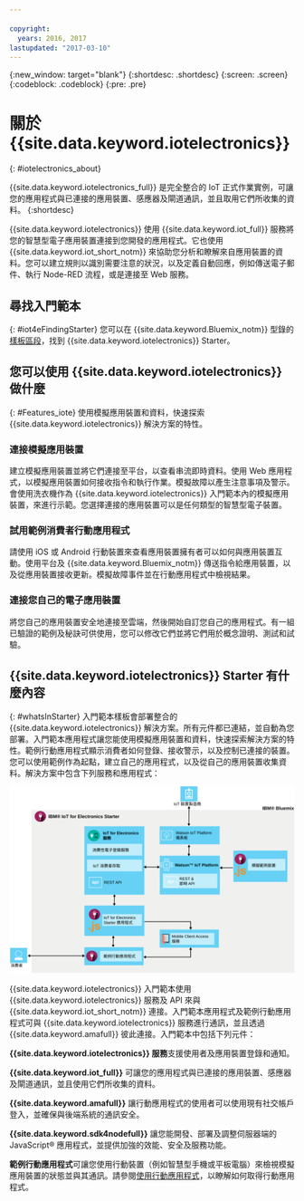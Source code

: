 ```yaml
---

copyright:
  years: 2016, 2017
lastupdated: "2017-03-10"
---
```


<!-- Common attributes used in the template are defined as follows: -->
{:new_window: target="blank"}
{:shortdesc: .shortdesc}
{:screen: .screen}
{:codeblock: .codeblock}
{:pre: .pre}


# 關於 {{site.data.keyword.iotelectronics}}
{: #iotelectronics_about}

{{site.data.keyword.iotelectronics_full}} 是完全整合的 IoT 正式作業實例，可讓您的應用程式與已連接的應用裝置、感應器及閘道通訊，並且取用它們所收集的資料。
{:shortdesc}

{{site.data.keyword.iotelectronics}} 使用 {{site.data.keyword.iot_full}} 服務將您的智慧型電子應用裝置連接到您開發的應用程式。它也使用 {{site.data.keyword.iot_short_notm}} 來協助您分析和瞭解來自應用裝置的資料。您可以建立規則以識別需要注意的狀況，以及定義自動回應，例如傳送電子郵件、執行 Node-RED 流程，或是連接至 Web 服務。

## 尋找入門範本
{: #iot4eFindingStarter}
您可以在 {{site.data.keyword.Bluemix_notm}} 型錄的[樣板區段](https://console.{DomainName}/catalog/starters/iot-for-electronics-starter/)，找到 {{site.data.keyword.iotelectronics}} Starter。

## 您可以使用 {{site.data.keyword.iotelectronics}} 做什麼
{: #Features_iote}
使用模擬應用裝置和資料，快速探索 {{site.data.keyword.iotelectronics}} 解決方案的特性。

### 連接模擬應用裝置
建立模擬應用裝置並將它們連接至平台，以查看串流即時資料。使用 Web 應用程式，以模擬應用裝置如何接收指令和執行作業。模擬故障以產生注意事項及警示。會使用洗衣機作為 {{site.data.keyword.iotelectronics}} 入門範本內的模擬應用裝置，來進行示範。您選擇連接的應用裝置可以是任何類型的智慧型電子裝置。

### 試用範例消費者行動應用程式
請使用 iOS 或 Android 行動裝置來查看應用裝置擁有者可以如何與應用裝置互動。使用平台及 {{site.data.keyword.Bluemix_notm}} 傳送指令給應用裝置，以及從應用裝置接收更新。模擬故障事件並在行動應用程式中檢視結果。

### 連接您自己的電子應用裝置
將您自己的應用裝置安全地連接至雲端，然後開始自訂您自己的應用程式。有一組已驗證的範例及秘訣可供使用，您可以修改它們並將它們用於概念證明、測試和試驗。

## {{site.data.keyword.iotelectronics}} Starter 有什麼內容
{: #whatsInStarter}
入門範本樣板會部署整合的 {{site.data.keyword.iotelectronics}} 解決方案。所有元件都已連結，並自動為您部署。入門範本應用程式讓您能使用模擬應用裝置和資料，快速探索解決方案的特性。範例行動應用程式顯示消費者如何登錄、接收警示，以及控制已連接的裝置。您可以使用範例作為起點，建立自己的應用程式，以及從自己的應用裝置收集資料。解決方案中包含下列服務和應用程式：

![{{site.data.keyword.iotelectronics}} 架構。主題本文中會說明此圖。](images/IoT4E_architecture.svg "{{site.data.keyword.iotelectronics}} 架構")

{{site.data.keyword.iotelectronics}} 入門範本使用 {{site.data.keyword.iotelectronics}} 服務及 API 來與 {{site.data.keyword.iot_short_notm}} 連接。入門範本應用程式及範例行動應用程式可與 {{site.data.keyword.iotelectronics}} 服務進行通訊，並且透過 {{site.data.keyword.amafull}} 彼此連接。入門範本中包括下列元件：

**{{site.data.keyword.iotelectronics}} 服務**支援使用者及應用裝置登錄和通知。

**{{site.data.keyword.iot_full}}** 可讓您的應用程式與已連接的應用裝置、感應器及閘道通訊，並且使用它們所收集的資料。

<!-- **{{site.data.keyword.iotrtinsights_full}}** enables you to enrich and monitor data from your appliances, visualize what's happening now, and respond to emerging conditions by using automated actions. -->

**{{site.data.keyword.amafull}}** 讓行動應用程式的使用者可以使用現有社交帳戶登入，並確保與後端系統的通訊安全。

**{{site.data.keyword.sdk4nodefull}}** 讓您能開發、部署及調整伺服器端的 JavaScript&reg; 應用程式，並提供加強的效能、安全及服務功能。

**範例行動應用程式**可讓您使用行動裝置（例如智慧型手機或平板電腦）來檢視模擬應用裝置的狀態並與其通訊。請參閱[使用行動應用程式](iotelectronics_config_mobile.html)，以瞭解如何取得行動應用程式。
